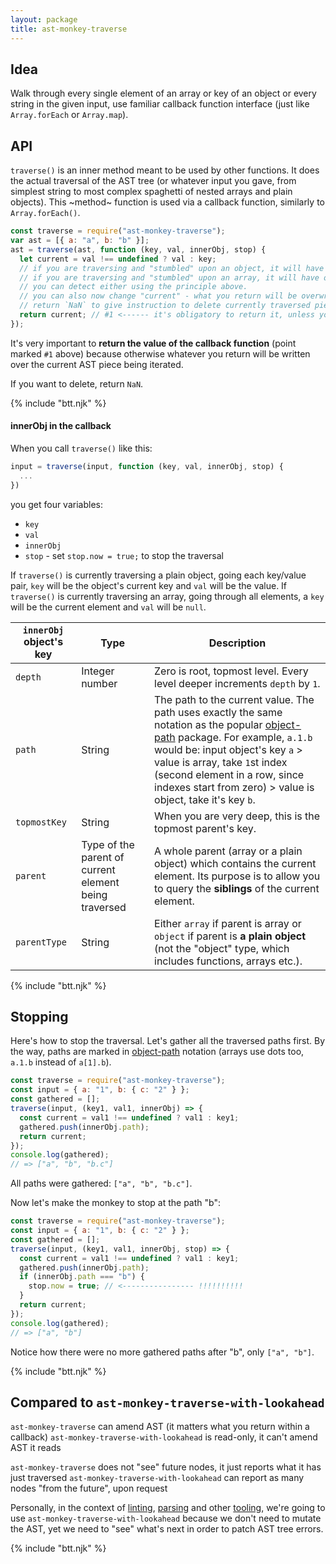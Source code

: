 ```yaml
---
layout: package
title: ast-monkey-traverse
---
```


## Idea

Walk through every single element of an array or key of an object or every string in the given input, use familiar callback function interface (just like `Array.forEach` or `Array.map`).

## API

`traverse()` is an inner method meant to be used by other functions. It does the actual traversal of the AST tree (or whatever input you gave, from simplest string to most complex spaghetti of nested arrays and plain objects). This ~method~ function is used via a callback function, similarly to `Array.forEach()`.

```js
const traverse = require("ast-monkey-traverse");
var ast = [{ a: "a", b: "b" }];
ast = traverse(ast, function (key, val, innerObj, stop) {
  let current = val !== undefined ? val : key;
  // if you are traversing and "stumbled" upon an object, it will have both "key" and "val"
  // if you are traversing and "stumbled" upon an array, it will have only "key"
  // you can detect either using the principle above.
  // you can also now change "current" - what you return will be overwritten.
  // return `NaN` to give instruction to delete currently traversed piece of AST.
  return current; // #1 <------ it's obligatory to return it, unless you want to assign it to "undefined"
});
```

It's very important to **return the value of the callback function** (point marked `#1` above) because otherwise whatever you return will be written over the current AST piece being iterated.

If you want to delete, return `NaN`.

{% include "btt.njk" %}

#### innerObj in the callback

When you call `traverse()` like this:

```js
input = traverse(input, function (key, val, innerObj, stop) {
  ...
})
```

you get four variables:

- `key`
- `val`
- `innerObj`
- `stop` - set `stop.now = true;` to stop the traversal

If `traverse()` is currently traversing a plain object, going each key/value pair, `key` will be the object's current key and `val` will be the value.
If `traverse()` is currently traversing an array, going through all elements, a `key` will be the current element and `val` will be `null`.

| `innerObj` object's key | Type                                                  | Description                                                                                                                                                                                                                                                                                                                                     |
| ----------------------- | ----------------------------------------------------- | ----------------------------------------------------------------------------------------------------------------------------------------------------------------------------------------------------------------------------------------------------------------------------------------------------------------------------------------------- |
| `depth`                 | Integer number                                        | Zero is root, topmost level. Every level deeper increments `depth` by `1`.                                                                                                                                                                                                                                                                      |
| `path`                  | String                                                | The path to the current value. The path uses exactly the same notation as the popular [object-path](https://www.npmjs.com/package/object-path) package. For example, `a.1.b` would be: input object's key `a` > value is array, take `1`st index (second element in a row, since indexes start from zero) > value is object, take it's key `b`. |
| `topmostKey`            | String                                                | When you are very deep, this is the topmost parent's key.                                                                                                                                                                                                                                                                                       |
| `parent`                | Type of the parent of current element being traversed | A whole parent (array or a plain object) which contains the current element. Its purpose is to allow you to query the **siblings** of the current element.                                                                                                                                                                                      |
| `parentType`            | String                                                | Either `array` if parent is array or `object` if parent is **a plain object** (not the "object" type, which includes functions, arrays etc.).                                                                                                                                                                                                   |

{% include "btt.njk" %}

## Stopping

Here's how to stop the traversal. Let's gather all the traversed paths first. By the way, paths are marked in [object-path](https://www.npmjs.com/package/object-path) notation (arrays use dots too, `a.1.b` instead of `a[1].b`).

```js
const traverse = require("ast-monkey-traverse");
const input = { a: "1", b: { c: "2" } };
const gathered = [];
traverse(input, (key1, val1, innerObj) => {
  const current = val1 !== undefined ? val1 : key1;
  gathered.push(innerObj.path);
  return current;
});
console.log(gathered);
// => ["a", "b", "b.c"]
```

All paths were gathered: `["a", "b", "b.c"]`.

Now let's make the monkey to stop at the path "b":

```js
const traverse = require("ast-monkey-traverse");
const input = { a: "1", b: { c: "2" } };
const gathered = [];
traverse(input, (key1, val1, innerObj, stop) => {
  const current = val1 !== undefined ? val1 : key1;
  gathered.push(innerObj.path);
  if (innerObj.path === "b") {
    stop.now = true; // <---------------- !!!!!!!!!!
  }
  return current;
});
console.log(gathered);
// => ["a", "b"]
```

Notice how there were no more gathered paths after "b", only `["a", "b"]`.

{% include "btt.njk" %}

## Compared to `ast-monkey-traverse-with-lookahead`

`ast-monkey-traverse` can amend AST (it matters what you return within a callback)
`ast-monkey-traverse-with-lookahead` is read-only, it can't amend AST it reads

`ast-monkey-traverse` does not "see" future nodes, it just reports what it has just traversed
`ast-monkey-traverse-with-lookahead` can report as many nodes "from the future", upon request

Personally, in the context of [linting](/os/emlint), [parsing](/os/codsen-parser/) and other [tooling](/os/codsen-tokenizer/), we're going to use `ast-monkey-traverse-with-lookahead` because we don't need to mutate the AST, yet we need to "see" what's next in order to patch AST tree errors.

{% include "btt.njk" %}
